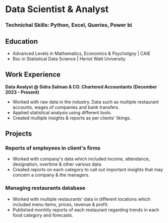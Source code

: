 # Data Scientist & Analyst

### Technichal Skills: Python, Excel, Queries, Power bi

## Education
- Advanced Levels in Mathematics, Economics & Psycholgoy | CAIE 
- Bsc in Statistical Data Science | Heriot Watt University

## Work Experience
**Data Analyst @ Sidra Salman & CO. Chartered Accountants (December 2023 - Present)**
- Worked with raw data in the industry. Data such as multiple restaurant accounts, wages of companies and bank transfers.
- Applied statistical analysis using different tools.
- Created multiple insights & reports as per clients' likings.

## Projects
### Reports of employees in client's firms
- Worked with company's data which included income, attendance, designation, overtime & other various data.
- Created reports on each category to call out important insights that may concern a company & the managers.
### Managing restaurants database
- Worked with multiple restaurants' data in different locations which included menu items, prices, revenue & profit.
- Published monhtly reports of each restaurant regarding trends in each food category and forecasts.
